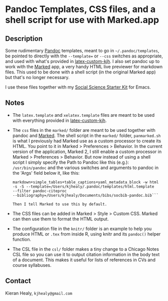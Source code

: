 # Pandoc Templates, CSS files, and a shell script for use with Marked.app

## Description

Some rudimentary [Pandoc](http://johnmacfarlane.net/pandoc/) templates, meant to go in `~/.pandoc/templates`, be pointed to directly with the `--template=` or `--css` switches as appropriate, and used with what's provided in [latex-custom-kjh](http://kjhealy.github.com/latex-custom-kjh/). I also set pandoc up to work with the  [Marked](http://marked2app.com/) app, a very handy HTML live previewer for markdown files. This used to be done with a shell script (in the original Marked app) but that's no longer necessary.

I use these files together with my [Social Science Starter Kit](http://kjhealy.github.com/emacs-starter-kit/) for Emacs.

## Notes

- The `latex.template` and `xelatex.template` files are meant to be
    used with everything provided in
    [latex-custom-kjh](http://github.com/kjhealy/latex-custom-kjh).
- The `css` files in the `marked/` folder are meant to be used
    together with pandoc and [Marked](http://markedapp.com/). The
    shell script in the `marked/` folder, `panmarked.sh` is what I
    previously had Marked use as a custom processor to create its
    HTML. You point to it in Marked > Preferences > Behavior. In the
    current version of the application, Marked 2, I still enable a
    custom processor in Marked > Preferences > Behavior. But now
    instead of using a shell script I simply specify the Path to
    Pandoc like this (e.g.): `/usr/bin/pandoc` and the various
    switches and arguments to pandoc in the 'Args' field below it,
    like this:
    
    ```-r
    markdown+simple_tables+table_captions+yaml_metadata_block -w html
    -s -S --template=/Users/kjhealy/.pandoc/templates/html.template
    --filter pandoc-citeproc
    --bibliography=/Users/kjhealy/Documents/bibs/socbib-pandoc.bib```
    
    Then I tell Marked to use this by default.
- The CSS files can be added in Marked > Style > Custom CSS. Marked
  can then use them to format the HTML output.
- The configuration file in the `knitr/` folder is an example to help
  you produce HTML or `.tex` from inside R, using knitr and its `pandoc()` helper function.
- The CSL file in the `csl/` folder makes a tiny change to a Chicago Notes CSL file so you 
  can use it to output citation information in the body text of a document. This makes
  it useful for lists of references in CVs and course syllabuses. 


## Contact
Kieran Healy, `kjhealy@gmail.com`
